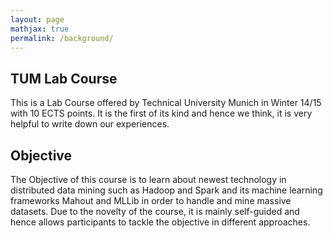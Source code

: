 ```yaml
---
layout: page
mathjax: true
permalink: /background/
---
```


## TUM Lab Course
This is a Lab Course offered by Technical University Munich in Winter 14/15 with 10 ECTS points.
It is the first of its kind and hence we think, it is very helpful to write down our experiences.

## Objective 
The Objective of this course is to learn about newest technology in distributed data mining such as Hadoop and Spark and its
machine learning frameworks Mahout and MLLib in order to handle and mine massive datasets. 
Due to the novelty of the course, it is mainly self-guided and hence allows participants to tackle the objective in different approaches.

